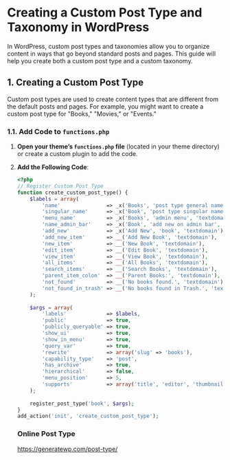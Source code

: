 # Creating a Custom Post Type and Taxonomy in WordPress

In WordPress, custom post types and taxonomies allow you to organize content in ways that go beyond standard posts and pages. This guide will help you create both a custom post type and a custom taxonomy.

## 1. Creating a Custom Post Type

Custom post types are used to create content types that are different from the default posts and pages. For example, you might want to create a custom post type for "Books," "Movies," or "Events."

### 1.1. Add Code to `functions.php`

1. **Open your theme’s `functions.php` file** (located in your theme directory) or create a custom plugin to add the code.

2. **Add the Following Code**:

   ```php
   <?php
   // Register Custom Post Type
   function create_custom_post_type() {
       $labels = array(
           'name'               => _x('Books', 'post type general name', 'textdomain'),
           'singular_name'      => _x('Book', 'post type singular name', 'textdomain'),
           'menu_name'          => _x('Books', 'admin menu', 'textdomain'),
           'name_admin_bar'     => _x('Book', 'add new on admin bar', 'textdomain'),
           'add_new'            => _x('Add New', 'book', 'textdomain'),
           'add_new_item'       => __('Add New Book', 'textdomain'),
           'new_item'           => __('New Book', 'textdomain'),
           'edit_item'          => __('Edit Book', 'textdomain'),
           'view_item'          => __('View Book', 'textdomain'),
           'all_items'          => __('All Books', 'textdomain'),
           'search_items'       => __('Search Books', 'textdomain'),
           'parent_item_colon'  => __('Parent Books:', 'textdomain'),
           'not_found'          => __('No books found.', 'textdomain'),
           'not_found_in_trash' => __('No books found in Trash.', 'textdomain'),
       );
       
       $args = array(
           'labels'             => $labels,
           'public'             => true,
           'publicly_queryable' => true,
           'show_ui'            => true,
           'show_in_menu'       => true,
           'query_var'          => true,
           'rewrite'            => array('slug' => 'books'),
           'capability_type'    => 'post',
           'has_archive'        => true,
           'hierarchical'       => false,
           'menu_position'      => 5,
           'supports'           => array('title', 'editor', 'thumbnail', 'excerpt', 'comments'),
       );
       
       register_post_type('book', $args);
   }
   add_action('init', 'create_custom_post_type');
   ```

   ### Online Post Type

   https://generatewp.com/post-type/